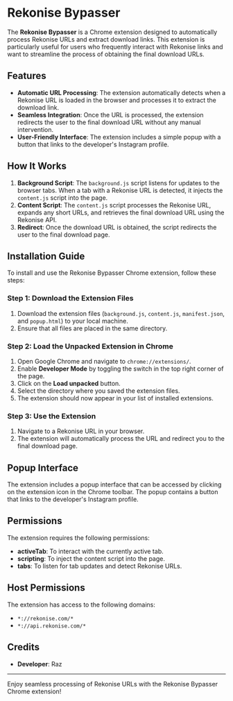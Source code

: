 # Rekonise Bypasser

The **Rekonise Bypasser** is a Chrome extension designed to automatically process Rekonise URLs and extract download links. This extension is particularly useful for users who frequently interact with Rekonise links and want to streamline the process of obtaining the final download URLs.

## Features

- **Automatic URL Processing**: The extension automatically detects when a Rekonise URL is loaded in the browser and processes it to extract the download link.
- **Seamless Integration**: Once the URL is processed, the extension redirects the user to the final download URL without any manual intervention.
- **User-Friendly Interface**: The extension includes a simple popup with a button that links to the developer's Instagram profile.

## How It Works

1. **Background Script**: The `background.js` script listens for updates to the browser tabs. When a tab with a Rekonise URL is detected, it injects the `content.js` script into the page.
2. **Content Script**: The `content.js` script processes the Rekonise URL, expands any short URLs, and retrieves the final download URL using the Rekonise API.
3. **Redirect**: Once the download URL is obtained, the script redirects the user to the final download page.

## Installation Guide

To install and use the Rekonise Bypasser Chrome extension, follow these steps:

### Step 1: Download the Extension Files

1. Download the extension files (`background.js`, `content.js`, `manifest.json`, and `popup.html`) to your local machine.
2. Ensure that all files are placed in the same directory.

### Step 2: Load the Unpacked Extension in Chrome

1. Open Google Chrome and navigate to `chrome://extensions/`.
2. Enable **Developer Mode** by toggling the switch in the top right corner of the page.
3. Click on the **Load unpacked** button.
4. Select the directory where you saved the extension files.
5. The extension should now appear in your list of installed extensions.

### Step 3: Use the Extension

1. Navigate to a Rekonise URL in your browser.
2. The extension will automatically process the URL and redirect you to the final download page.

## Popup Interface

The extension includes a popup interface that can be accessed by clicking on the extension icon in the Chrome toolbar. The popup contains a button that links to the developer's Instagram profile.

## Permissions

The extension requires the following permissions:

- **activeTab**: To interact with the currently active tab.
- **scripting**: To inject the content script into the page.
- **tabs**: To listen for tab updates and detect Rekonise URLs.

## Host Permissions

The extension has access to the following domains:

- `*://rekonise.com/*`
- `*://api.rekonise.com/*`

## Credits

- **Developer**: Raz

---

Enjoy seamless processing of Rekonise URLs with the Rekonise Bypasser Chrome extension!
